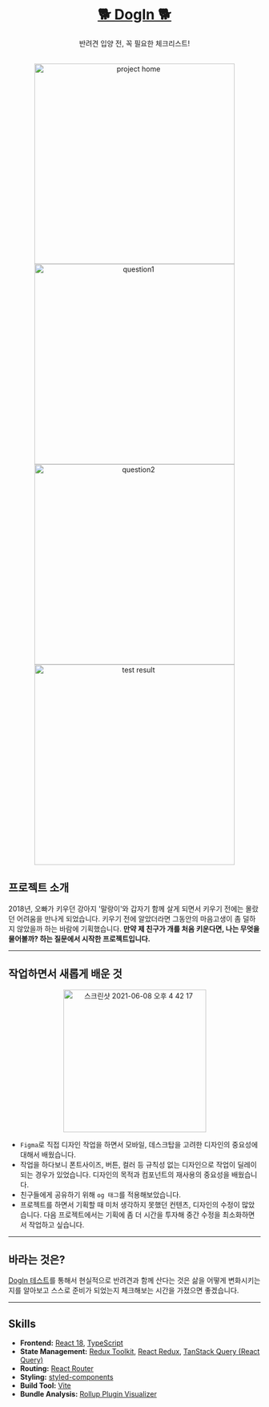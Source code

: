 # <div align="center"> [🐕 DogIn 🐕](https://dogin.mmyeon.com/)</div>

<div align="center">반려견 입양 전, 꼭 필요한 체크리스트!</div>
<br>

<p align="center">
<img width="400" alt="project home" src="https://user-images.githubusercontent.com/57064447/121141642-2ce78a80-c876-11eb-92bb-2e5032163731.png">
<img width="400" alt="question1" src="https://user-images.githubusercontent.com/57064447/121141657-307b1180-c876-11eb-8452-d585aeb65ebb.png">
<img width="400" alt="question2" src="https://user-images.githubusercontent.com/57064447/121141668-3244d500-c876-11eb-8cbf-1949918e31d2.png">
<img width="400" alt="test result" src="https://user-images.githubusercontent.com/57064447/121141670-3244d500-c876-11eb-8730-069e05b55655.png">

</p>

## 프로젝트 소개

2018년, 오빠가 키우던 강아지 '말랑이'와 갑자기 함께 살게 되면서 키우기 전에는 몰랐던 어려움을 만나게 되었습니다. 키우기 전에 알았더라면 그동안의 마음고생이 좀 덜하지 않았을까 하는 바람에 기획했습니다. <b>만약 제 친구가 개를 처음 키운다면, 나는 무엇을 물어볼까? 하는 질문에서 시작한 프로젝트입니다.</b>

---

## 작업하면서 새롭게 배운 것

<p align="center">

<img width="285" alt="스크린샷 2021-06-08 오후 4 42 17" src="https://user-images.githubusercontent.com/57064447/121143929-805ad800-c878-11eb-8bf4-54416d56c008.png">

</p>

- `Figma`로 직접 디자인 작업을 하면서 모바일, 데스크탑을 고려한 디자인의 중요성에 대해서 배웠습니다.
- 작업을 하다보니 폰트사이즈, 버튼, 컬러 등 규칙성 없는 디자인으로 작업이 딜레이되는 경우가 있었습니다. 디자인의 목적과 컴포넌트의 재사용의 중요성을 배웠습니다.
- 친구들에게 공유하기 위해 `og 태그`를 적용해보았습니다.
- 프로젝트를 하면서 기획할 때 미처 생각하지 못했던 컨텐츠, 디자인의 수정이 많았습니다. 다음 프로젝트에서는 기획에 좀 더 시간을 투자해 중간 수정을 최소화하면서 작업하고 싶습니다.

---

## 바라는 것은?

[DogIn 테스트](https://dogin.mmyeon.com/)를 통해서 현실적으로 반려견과 함께 산다는 것은 삶을 어떻게 변화시키는지를 알아보고 스스로 준비가 되었는지 체크해보는 시간을 가졌으면 좋겠습니다.

---

## Skills

- **Frontend:** [React 18](https://react.dev/), [TypeScript](https://www.typescriptlang.org/)
- **State Management:** [Redux Toolkit](https://redux-toolkit.js.org/), [React Redux](https://react-redux.js.org/), [TanStack Query (React Query)](https://tanstack.com/query/latest)
- **Routing:** [React Router](https://reactrouter.com/)
- **Styling:** [styled-components](https://styled-components.com/)
- **Build Tool:** [Vite](https://vitejs.dev/)
- **Bundle Analysis:** [Rollup Plugin Visualizer](https://github.com/btd/rollup-plugin-visualizer)
